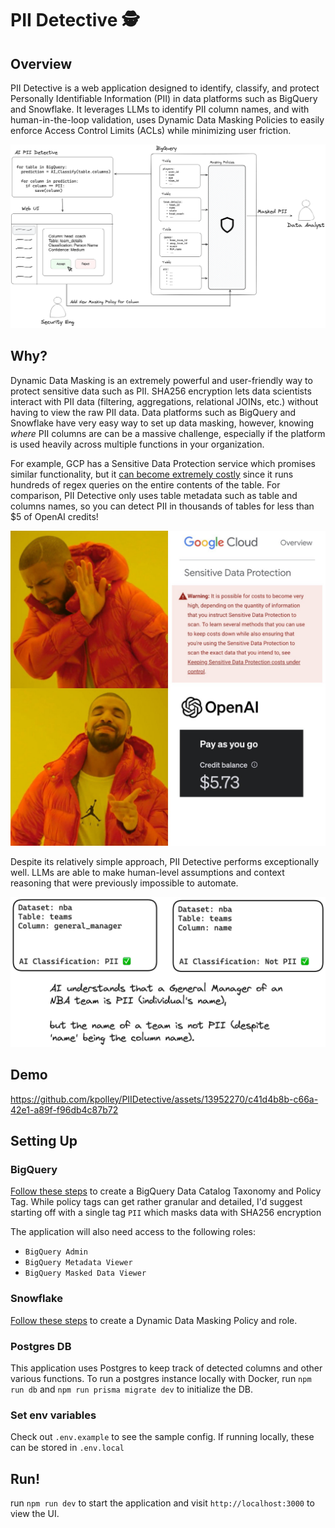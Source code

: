 # PII Detective 🕵️

## Overview
PII Detective is a web application designed to identify, classify, and protect Personally Identifiable Information (PII) in data platforms such as BigQuery and Snowflake. It leverages LLMs to identify PII column names, and with human-in-the-loop validation, uses Dynamic Data Masking Policies to easily enforce Access Control Limits (ACLs) while minimizing user friction.  

![Diagram](public/diagram.png)

## Why?
Dynamic Data Masking is an extremely powerful and user-friendly way to protect sensitive data such as PII. SHA256 encryption lets data scientists interact with PII data (filtering, aggregations, relational JOINs, etc.) without having to view the raw PII data. Data platforms such as BigQuery and Snowflake have very easy way to set up data masking, however, knowing _where_ PII columns are can be a massive challenge, especially if the platform is used heavily across multiple functions in your organization. 

For example, GCP has a Sensitive Data Protection service which promises similar functionality, but it [can become extremely costly](https://cloud.google.com/sensitive-data-protection/pricing#risk_analysis) since it runs hundreds of regex queries on the entire contents of the table. For comparison, PII Detective only uses table metadata such as table and columns names, so you can detect PII in thousands of tables for less than $5 of OpenAI credits!

![Price Comparison](public/price_comparison.jpeg)

Despite its relatively simple approach, PII Detective performs exceptionally well. LLMs are able to make human-level assumptions and context reasoning that were previously impossible to automate. 

![PII Detection Comparison](public/pii_detection_example.jpeg)

## Demo
https://github.com/kpolley/PIIDetective/assets/13952270/c41d4b8b-c66a-42e1-a89f-f96db4c87b72

## Setting Up
### BigQuery

[Follow these steps](https://cloud.google.com/bigquery/docs/column-data-masking) to create a BigQuery Data Catalog Taxonomy and Policy Tag. While policy tags can get rather granular and detailed, I'd suggest starting off with a single tag `PII` which masks data with SHA256 encryption

The application will also need access to the following roles:
* `BigQuery Admin`
* `BigQuery Metadata Viewer`
* `BigQuery Masked Data Viewer`

### Snowflake
[Follow these steps](https://docs.snowflake.com/en/user-guide/security-column-ddm-use) to create a Dynamic Data Masking Policy and role. 

### Postgres DB
This application uses Postgres to keep track of detected columns and other various functions. To run a postgres instance locally with Docker, run `npm run db` and `npm run prisma migrate dev` to initialize the DB. 

### Set env variables
Check out `.env.example` to see the sample config. If running locally, these can be stored in `.env.local`

## Run!
run `npm run dev` to start the application and visit `http://localhost:3000` to view the UI. 
